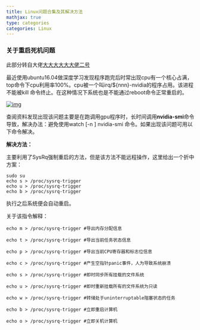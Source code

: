 ```yaml
---
title: Linux问题合集及其解决方法
mathjax: true
type: categories
categories: Linux
---
```


### 关于重启死机问题

此部分转自大佬[大大大大大大佬二号](https://izhaolei.github.io/pytorch4.0/2018/06/19/PyTorch-fix-layer/)

最近使用ubuntu16.04做深度学习发现程序跑完后时常出现cpu有一个核心占满，top命令下cpu利用率100%。cpu被一个叫irq/${nnn}-nvidia的程序占用。该进程不能被kill 命令终止。在这种情况下系统也是不能通过reboot命令正常重启的。

[![img](https://i.imgur.com/A8Q0SoV.jpg)](https://i.imgur.com/A8Q0SoV.jpg)

查阅资料发现出现该问题主要是在跑调用gpu程序时，长时间调用**nvidia-smi**命令导致，解决办法：避免使用watch [-n ] nvidia-smi 命令。如果出现该问题可用以下命令解决。

**解决方法：**

主要利用了SysRq强制重启的方法，但是该方法不能远程操作，这里给出一个折中方案：

```
sudo su
echo s > /proc/sysrq-trigger
echo u > /proc/sysrq-trigger
echo b > /proc/sysrq-trigger
```

执行之后系统便会自动重启。

关于该指令解释：

```
echo m > /proc/sysrq-trigger #导出内存分配信息

echo t > /proc/sysrq-trigger #导出当前任务状态信息

echo p > /proc/sysrq-trigger #导出当前CPU寄存器和标志位信息

echo c > /proc/sysrq-trigger #产生空指针panic事件，人为导致系统崩溃

echo s > /proc/sysrq-trigger #即时同步所有挂载的文件系统

echo u > /proc/sysrq-trigger #即时重新挂载所有的文件系统为只读

echo w > /proc/sysrq-trigger #转储处于uninterruptable阻塞状态的任务

echo b > /proc/sysrq-trigger #立即重启计算机

echo o > /proc/sysrq-trigger #立即关机计算机
```